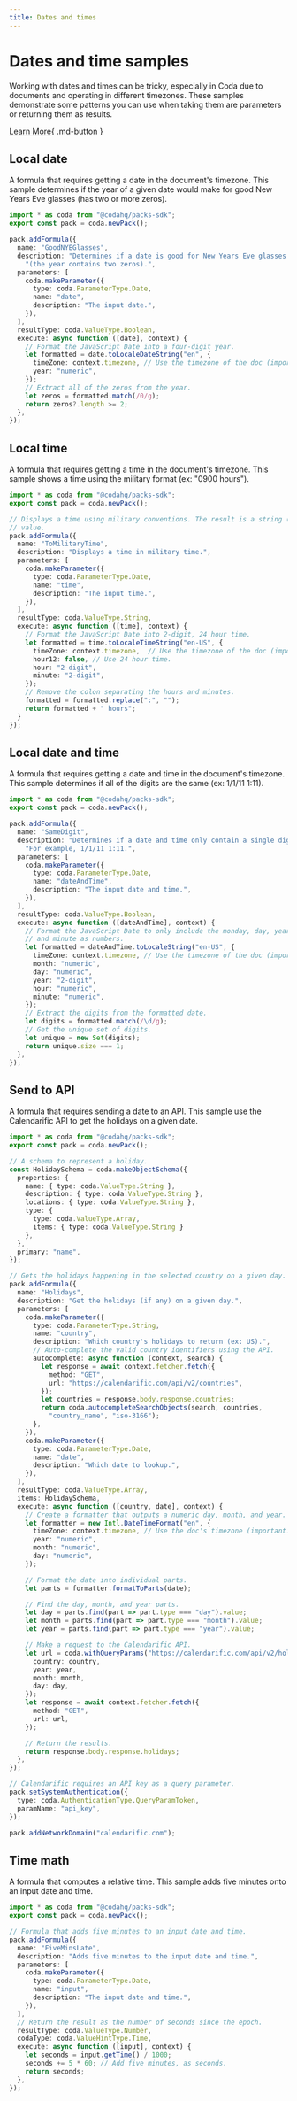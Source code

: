 ```yaml
---
title: Dates and times
---
```


# Dates and time samples

Working with dates and times can be tricky, especially in Coda due to documents and operating in different timezones. These samples demonstrate some patterns you can use when taking them are parameters or returning them as results.


[Learn More](../../../guides/advanced/timezones){ .md-button }

## Local date
A formula that requires getting a date in the document&#x27;s timezone. This sample determines if the year of a given date would make for good New Years Eve glasses (has two or more zeros).

```ts
import * as coda from "@codahq/packs-sdk";
export const pack = coda.newPack();

pack.addFormula({
  name: "GoodNYEGlasses",
  description: "Determines if a date is good for New Years Eve glasses " +
    "(the year contains two zeros).",
  parameters: [
    coda.makeParameter({
      type: coda.ParameterType.Date,
      name: "date",
      description: "The input date.",
    }),
  ],
  resultType: coda.ValueType.Boolean,
  execute: async function ([date], context) {
    // Format the JavaScript Date into a four-digit year.
    let formatted = date.toLocaleDateString("en", {
      timeZone: context.timezone, // Use the timezone of the doc (important!).
      year: "numeric",
    });
    // Extract all of the zeros from the year.
    let zeros = formatted.match(/0/g);
    return zeros?.length >= 2;
  },
});
```
## Local time
A formula that requires getting a time in the document&#x27;s timezone. This sample shows a time using the military format (ex: &quot;0900 hours&quot;).

```ts
import * as coda from "@codahq/packs-sdk";
export const pack = coda.newPack();

// Displays a time using military conventions. The result is a string (text)
// value.
pack.addFormula({
  name: "ToMilitaryTime",
  description: "Displays a time in military time.",
  parameters: [
    coda.makeParameter({
      type: coda.ParameterType.Date,
      name: "time",
      description: "The input time.",
    }),
  ],
  resultType: coda.ValueType.String,
  execute: async function ([time], context) {
    // Format the JavaScript Date into 2-digit, 24 hour time.
    let formatted = time.toLocaleTimeString("en-US", {
      timeZone: context.timezone,  // Use the timezone of the doc (important!).
      hour12: false, // Use 24 hour time.
      hour: "2-digit",
      minute: "2-digit",
    });
    // Remove the colon separating the hours and minutes.
    formatted = formatted.replace(":", "");
    return formatted + " hours";
  }
});
```
## Local date and time
A formula that requires getting a date and time in the document&#x27;s timezone. This sample determines if all of the digits are the same (ex: 1/1/11 1:11).

```ts
import * as coda from "@codahq/packs-sdk";
export const pack = coda.newPack();

pack.addFormula({
  name: "SameDigit",
  description: "Determines if a date and time only contain a single digit." +
    "For example, 1/1/11 1:11.",
  parameters: [
    coda.makeParameter({
      type: coda.ParameterType.Date,
      name: "dateAndTime",
      description: "The input date and time.",
    }),
  ],
  resultType: coda.ValueType.Boolean,
  execute: async function ([dateAndTime], context) {
    // Format the JavaScript Date to only include the monday, day, year, hour
    // and minute as numbers.
    let formatted = dateAndTime.toLocaleString("en-US", {
      timeZone: context.timezone, // Use the timezone of the doc (important!).
      month: "numeric",
      day: "numeric",
      year: "2-digit",
      hour: "numeric",
      minute: "numeric",
    });
    // Extract the digits from the formatted date.
    let digits = formatted.match(/\d/g);
    // Get the unique set of digits.
    let unique = new Set(digits);
    return unique.size === 1;
  },
});
```
## Send to API
A formula that requires sending a date to an API. This sample use the Calendarific API to get the holidays on a given date.

```ts
import * as coda from "@codahq/packs-sdk";
export const pack = coda.newPack();

// A schema to represent a holiday.
const HolidaySchema = coda.makeObjectSchema({
  properties: {
    name: { type: coda.ValueType.String },
    description: { type: coda.ValueType.String },
    locations: { type: coda.ValueType.String },
    type: {
      type: coda.ValueType.Array,
      items: { type: coda.ValueType.String }
    },
  },
  primary: "name",
});

// Gets the holidays happening in the selected country on a given day.
pack.addFormula({
  name: "Holidays",
  description: "Get the holidays (if any) on a given day.",
  parameters: [
    coda.makeParameter({
      type: coda.ParameterType.String,
      name: "country",
      description: "Which country's holidays to return (ex: US).",
      // Auto-complete the valid country identifiers using the API.
      autocomplete: async function (context, search) {
        let response = await context.fetcher.fetch({
          method: "GET",
          url: "https://calendarific.com/api/v2/countries",
        });
        let countries = response.body.response.countries;
        return coda.autocompleteSearchObjects(search, countries,
          "country_name", "iso-3166");
      },
    }),
    coda.makeParameter({
      type: coda.ParameterType.Date,
      name: "date",
      description: "Which date to lookup.",
    }),
  ],
  resultType: coda.ValueType.Array,
  items: HolidaySchema,
  execute: async function ([country, date], context) {
    // Create a formatter that outputs a numeric day, month, and year.
    let formatter = new Intl.DateTimeFormat("en", {
      timeZone: context.timezone, // Use the doc's timezone (important!)
      year: "numeric",
      month: "numeric",
      day: "numeric",
    });

    // Format the date into individual parts.
    let parts = formatter.formatToParts(date);

    // Find the day, month, and year parts.
    let day = parts.find(part => part.type === "day").value;
    let month = parts.find(part => part.type === "month").value;
    let year = parts.find(part => part.type === "year").value;

    // Make a request to the Calendarific API.
    let url = coda.withQueryParams("https://calendarific.com/api/v2/holidays", {
      country: country,
      year: year,
      month: month,
      day: day,
    });
    let response = await context.fetcher.fetch({
      method: "GET",
      url: url,
    });

    // Return the results.
    return response.body.response.holidays;
  },
});

// Calendarific requires an API key as a query parameter.
pack.setSystemAuthentication({
  type: coda.AuthenticationType.QueryParamToken,
  paramName: "api_key",
});

pack.addNetworkDomain("calendarific.com");
```
## Time math
A formula that computes a relative time. This sample adds five minutes onto an input date and time.

```ts
import * as coda from "@codahq/packs-sdk";
export const pack = coda.newPack();

// Formula that adds five minutes to an input date and time.
pack.addFormula({
  name: "FiveMinsLate",
  description: "Adds five minutes to the input date and time.",
  parameters: [
    coda.makeParameter({
      type: coda.ParameterType.Date,
      name: "input",
      description: "The input date and time.",
    }),
  ],
  // Return the result as the number of seconds since the epoch.
  resultType: coda.ValueType.Number,
  codaType: coda.ValueHintType.Time,
  execute: async function ([input], context) {
    let seconds = input.getTime() / 1000;
    seconds += 5 * 60; // Add five minutes, as seconds.
    return seconds;
  },
});
```

